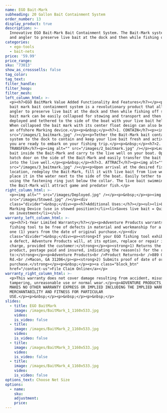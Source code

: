 ```yaml
---
name: EGO Bait-Mark
subheading: 20 Gallon Bait Containment System
order_number: 13
display_product: true
description: >-
  Innovative EGO Bait-Mark Bait Containment System. The Bait-Mark system allows
  and angler to preserve live bait at the dock and then while fishing off shore
categories:
  - ego-tools
  - bait-nets
price: '59.99'
price_range:
sku: '73013'
show_as_crosssells: false
tag_color:
tag_text:
filter_handle:
filter_hoop:
filter_mesh:
left_column_html: >-
  <p><h7>EGO BaitMark Value Added Functionality And Features</h7></p><p>The EGO
  bait mark bait containment system is a revolutionary product that allows an
  angler to preserve live bait at the dock and then while fishing off shore. The
  bait mark can be easily collapsed for stowing and transport and then quickly
  deployed and tethered to the side of the boat with your live bait held inside.
  When collapsed the bait mark with its center float design can also be used as
  an offshore Marking device.</p><p>&nbsp;</p><h7>1. CONTAIN</h7><p><img alt=""
  src="/images/1_baitmark.jpg" /></p><p>Tether the Bait-Mark bait containment
  system to the dock to contain and keep your live bait fresh and active until
  you are ready to embark on your fishing trip.</p><p>&nbsp;</p><h7>2.
  TRANSFER</h7><p><img alt="" src="/images/2_baitmark.jpg" /></p><p>Leave live
  bait inside the Bait-Mark and carry to the live well on your boat. Open the
  hatch door on the side of the Bait-Mark and easily transfer the bait unharmed
  into the live well.</p><p>&nbsp;</p><h7>3. ATTRACT</h7><p><img alt=""
  src="/images/3_baitmark.jpg" /></p><p>Upon arrival at the desired fishing
  location, redeploy the Bait-Mark, fill it with live bait from live well and
  place it in the water next to the side of the boat. Easily tether to the boat
  using the fastening ring just below the collar. The live bait swimming inside
  the Bait-Mark will attract game and predator fish.</p>
right_column_html: >-
  <p><img alt="" src="/images/Deployed.jpg" /></p><p>&nbsp;</p><p><img alt=""
  src="/images/Stowed.jpg" /></p><div
  class="divider">&nbsp;</div><p><h7>Additional Uses:</h7></p><ul><li>Location
  Marking Device (use in stowed position)</li><li>Saves live bait = Quick return
  on investment</li></ul>
warranty_left_column_html: >-
  <p><h7>1-Year Limited Warranty</h7></p><p>Adventure Products warrants your EGO
  fishing tool to be free of defects in material and workmanship for a period of
  one (1) years from the date of original purchase.</p><div
  class="divider">&nbsp;</div><p><strong>If your EGO fishing tool exhibits such
  a defect, Adventure Products will, at its option, replace or repair it without
  charge, provided the customer:</strong></p><p><strong>1) Returns the defective
  product, postage paid and insured, indicating the reason(s) for the return
  to:</strong></p><p>Adventure Products<br />Product Returns<br />889 Guy Paine
  Rd.<br />Macon, GA 31206</p><p><strong>2) Submits proof of date of original
  purchase.</strong></p><p>&nbsp;</p><p><a class="block_btn"
  href="/contact-us">File Claim Online</a></p>
warranty_right_column_html: >-
  <p>This warranty does not cover damage resulting from accident, misuse, abuse,
  tampering, unreasonable use or normal wear.</p><p>ADVENTURE PRODUCTS, INC.
  MAKES NO OTHER WARRANTY EXPRESS OR IMPLIED INCLUDING THE IMPLIED WARRANTIES OF
  MERCHANTABILITY AND FITNESS FOR PARTICULAR
  USE.</p><p>&nbsp;</p><p>&nbsp;</p><p>&nbsp;</p>
slides:
  - title: EGO BaitMark
    image: /images/BaitMark_1_1160x533.jpg
    video:
    is_video: false
  - title:
    image: /images/BaitMark_2_1160x533.jpg
    video:
    is_video: false
  - title:
    image: /images/BaitMark_3_1160x533.jpg
    video:
    is_video: false
  - title:
    image: /images/BaitMark_4_1160x533.jpg
    video:
    is_video: false
options_text: Choose Net Size
options:
  - name:
    sku:
    adjustment:
    price:
---
```

